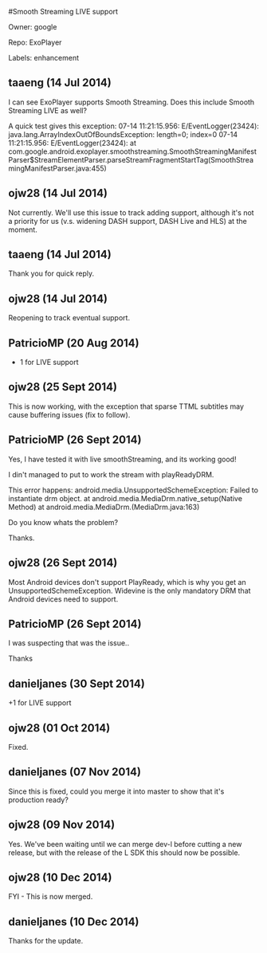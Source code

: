 #Smooth Streaming LIVE support

Owner: google

Repo: ExoPlayer

Labels: enhancement 

## taaeng (14 Jul 2014)

I can see ExoPlayer supports Smooth Streaming. Does this include Smooth Streaming LIVE as well?

A quick test gives this exception:
07-14 11:21:15.956: E/EventLogger(23424): java.lang.ArrayIndexOutOfBoundsException: length=0; index=0
07-14 11:21:15.956: E/EventLogger(23424):   at com.google.android.exoplayer.smoothstreaming.SmoothStreamingManifestParser$StreamElementParser.parseStreamFragmentStartTag(SmoothStreamingManifestParser.java:455)


## ojw28 (14 Jul 2014)

Not currently. We'll use this issue to track adding support, although it's not a priority for us (v.s. widening DASH support, DASH Live and HLS) at the moment.


## taaeng (14 Jul 2014)

Thank you for quick reply. 


## ojw28 (14 Jul 2014)

Reopening to track eventual support.


## PatricioMP (20 Aug 2014)

- 1 for LIVE support


## ojw28 (25 Sept 2014)

This is now working, with the exception that sparse TTML subtitles may cause buffering issues (fix to follow).


## PatricioMP (26 Sept 2014)

Yes, I have tested it with live smoothStreaming, and its working good!

I din't managed to put to work the stream with playReadyDRM.

This error happens:
android.media.UnsupportedSchemeException: Failed to instantiate drm object.
 at android.media.MediaDrm.native_setup(Native Method)
            at android.media.MediaDrm.<init>(MediaDrm.java:163)

Do you know whats the problem?

Thanks.


## ojw28 (26 Sept 2014)

Most Android devices don't support PlayReady, which is why you get an UnsupportedSchemeException. Widevine is the only mandatory DRM that Android devices need to support.


## PatricioMP (26 Sept 2014)

I was suspecting that was the issue..

Thanks


## danieljanes (30 Sept 2014)

+1 for LIVE support


## ojw28 (01 Oct 2014)

Fixed.


## danieljanes (07 Nov 2014)

Since this is fixed, could you merge it into master to show that it's production ready?


## ojw28 (09 Nov 2014)

Yes. We've been waiting until we can merge dev-l before cutting a new release, but with the release of the L SDK this should now be possible.


## ojw28 (10 Dec 2014)

FYI - This is now merged.


## danieljanes (10 Dec 2014)

Thanks for the update.


